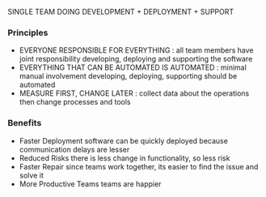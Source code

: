SINGLE TEAM DOING DEVELOPMENT + DEPLOYMENT + SUPPORT


### Principles
- EVERYONE RESPONSIBLE FOR EVERYTHING : 
	  all team members have joint responsibility developing, deploying and supporting the software
- EVERYTHING THAT CAN BE AUTOMATED IS AUTOMATED : 
	  minimal manual involvement
	  developing, deploying, supporting should be automated
- MEASURE FIRST, CHANGE LATER :
	  collect data about the operations then change processes and tools

### Benefits 
- Faster Deployment 
	  software can be quickly deployed because communication delays are lesser
- Reduced Risks
	  there is less change in functionality, so less risk
- Faster Repair
	  since teams work together, its easier to find the issue and solve it 
- More Productive Teams
	  teams are happier